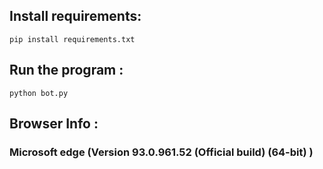 ## Install requirements:
```
pip install requirements.txt
```

## Run the program :
```
python bot.py
```

## Browser Info :
### Microsoft edge (Version 93.0.961.52 (Official build) (64-bit) )